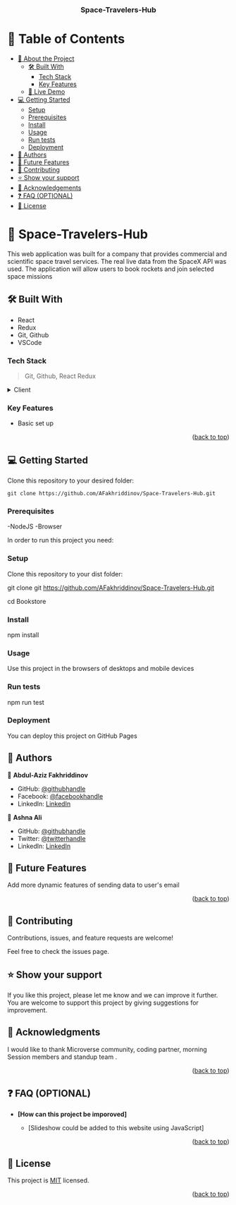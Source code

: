 <a name="readme-top"></a>

<div align="center">

  <h3><b>Space-Travelers-Hub</b></h3>

</div>

# 📗 Table of Contents

- [📖 About the Project](#about-project)
  - [🛠 Built With](#built-with)
    - [Tech Stack](#tech-stack)
    - [Key Features](#key-features)
  - [🚀 Live Demo](#live-demo)
- [💻 Getting Started](#getting-started)
  - [Setup](#setup)
  - [Prerequisites](#prerequisites)
  - [Install](#install)
  - [Usage](#usage)
  - [Run tests](#run-tests)
  - [Deployment](#deployment)
- [👥 Authors](#authors)
- [🔭 Future Features](#future-features)
- [🤝 Contributing](#contributing)
- [⭐️ Show your support](#support)
- [🙏 Acknowledgements](#acknowledgements)
- [❓ FAQ (OPTIONAL)](#faq)
- [📝 License](#license)

<!-- PROJECT DESCRIPTION -->

# 📖 Space-Travelers-Hub <a name="about-project"></a>

This web application was built for a company that provides commercial and scientific space travel services. The real live data from the SpaceX API was used. The application will allow users to book rockets and join selected space missions

## 🛠 Built With <a name="built-with"></a>

- React
- Redux
- Git, Github
- VSCode

### Tech Stack <a name="tech-stack"></a>

> Git,
> Github,
> React
> Redux

<details>
  <summary>Client</summary>
  <ul>
    <li><a href="https://www.w3schools.com/react/">React</a></li>

  </ul>
</details>

### Key Features <a name="key-features"></a>

- Basic set up

<p align="right">(<a href="#readme-top">back to top</a>)</p>


## 💻 Getting Started <a name="getting-started"></a>

Clone this repository to your desired folder:

```
git clone https://github.com/AFakhriddinov/Space-Travelers-Hub.git
```

### Prerequisites

-NodeJS
-Browser

In order to run this project you need:

### Setup

Clone this repository to your dist folder:

git clone git https://github.com/AFakhriddinov/Space-Travelers-Hub.git

cd Bookstore

### Install

npm install

### Usage

Use this project in the browsers of desktops and mobile devices

### Run tests

npm run test

### Deployment

You can deploy this project on GitHub Pages

## 👥 Authors <a name="authors"></a>

👤 **Abdul-Aziz Fakhriddinov**

- GitHub: [@githubhandle](https://github.com/AFakhriddinov)
- Facebook: [@facebookhandle](https://www.facebook.com/abdulaziz.faxriddinov)
- LinkedIn: [LinkedIn](https://www.linkedin.com/in/abdul-aziz-fakhriddinov-5297a6107/)

👤 **Ashna Ali**

- GitHub: [@githubhandle](https://github.com/Ashnaali3255)
- Twitter: [@twitterhandle](https://twitter.com/Ashna_Ali1)
- LinkedIn: [LinkedIn](https://www.linkedin.com/in/ashna-ali-342151255/)


## 🔭 Future Features <a name="future-features"></a>

Add more dynamic features of sending data to user's email

<p align="right">(<a href="#readme-top">back to top</a>)</p>

## 🤝 Contributing <a name="contributing"></a>

Contributions, issues, and feature requests are welcome!

Feel free to check the issues page.

## ⭐️ Show your support <a name="support"></a>

If you like this project, please let me know and we can improve it further. You are welcome to support this project by giving suggestions for improvement.

## 🙏 Acknowledgments <a name="acknowledgements"></a>

I would like to thank Microverse community, coding partner, morning Session members and standup team .

<p align="right">(<a href="#readme-top">back to top</a>)</p>

## ❓ FAQ (OPTIONAL) <a name="faq"></a>

- **[How can this project be imporoved]**

  - [Slideshow could be added to this website using JavaScript]

<p align="right">(<a href="#readme-top">back to top</a>)</p>

## 📝 License <a name="license"></a>

This project is [MIT](https://github.com/AFakhriddinov/Space-Travelers-Hub/blob/dev/LICENSE) licensed.

<p align="right">(<a href="#readme-top">back to top</a>)</p>

